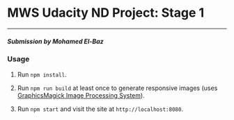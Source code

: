 # MWS Udacity ND Project: Stage 1
---
#### _Submission by Mohamed El-Baz_

### Usage

1. Run `npm install`.

2. Run `npm run build` at least once to generate responsive images (uses [GraphicsMagick Image Processing System](http://www.graphicsmagick.org/)).

3. Run `npm start` and visit the site at `http://localhost:8080`.
